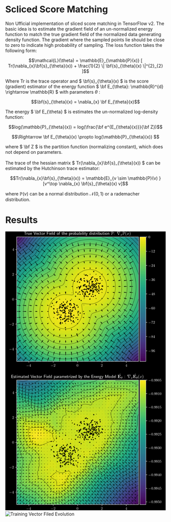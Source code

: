# Scliced Score Matching

Non Ufficial implementation of sliced score matching in TensorFlow v2. The basic idea is to estimate the gradient field
of an un-normalized energy function to match the true gradient field of the normalized data generating density function.
The gradient where the sampled points lie should be close to zero to indicate high probability of sampling.
The loss function takes the following form:

```math
\mathcal{L}(\theta) = \mathbb{E}_{\mathbb{P}(x)} [ Tr(\nabla_{x}\bf{s}_{\theta}(x)) + \frac{1}{2} \| \bf{s}_{\theta}(x) \|^{2}_{2} ]
```

Where Tr is the trace operator and $` \bf{s}_{\theta}(x) `$ is the score (gradient) estimator of the energy function $` \bf E_{\theta}: \mathbb{R}^{d} \rightarrow \mathbb{R} `$  with parameters $` \theta `$ :

```math
\bf{s}_{\theta}(x) = \nabla_{x} \bf E_{\theta}(x)
```

The energy $` \bf E_{\theta} `$ is estimates the un-normalized log-density function:

```math
log(\mathbb{P}_{\theta}(x)) = log(\frac{\bf e^{E_{\theta}(x)}}{\bf Z})
```

```math
\Rightarrow \bf E_{\theta}(x) \propto log(\mathbb{P}_{\theta}(x))  
```

where $` \bf Z `$ is the partition function (normalizing constant), which does not depend on parameters.
\
\
The trace of the hessian matrix $` Tr(\nabla_{x}\bf{s}_{\theta}(x)) `$ can be estimated by the Hutchinson trace estimator:

```math
Tr(\nabla_{x}\bf{s}_{\theta}(x)) = \mathbb{E}_{v \sim \mathbb{P}(v) }[v^\top \nabla_{x} \bf{s}_{\theta}(x) v]
```

where $` \mathbb{P}(v) `$ can be a normal distribution $` \mathcal{N}(0,1) `$ or a rademacher distribution. 

# Results 

![Gradient Estimator](https://github.com/claCase/ScoreMatching/blob/master/figures/2023-11-02T03_56_44/GradPlot.png)
![Training Vector Filed Evolution](https://github.com/claCase/ScoreMatching/blob/master/figures/2023-11-02T03_56_44/30fps_dark_20fontsize_animation_compressed.gif)

